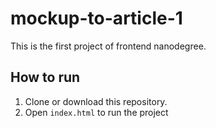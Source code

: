 # mockup-to-article-1
This is the first project of frontend nanodegree. 

## How to run 
1. Clone or download this repository.
2. Open `index.html` to run the project 


